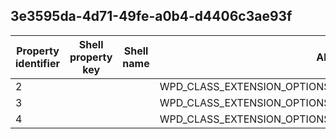 ## 3e3595da-4d71-49fe-a0b4-d4406c3ae93f

Property identifier | Shell property key | Shell name | Alias
--- | --- | --- | ---
2 |  |  | WPD_CLASS_EXTENSION_OPTIONS_MULTITRANSPORT_MODE
3 |  |  | WPD_CLASS_EXTENSION_OPTIONS_DEVICE_IDENTIFICATION_VALUES
4 |  |  | WPD_CLASS_EXTENSION_OPTIONS_TRANSPORT_BANDWIDTH

